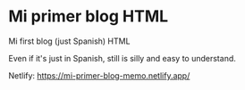 ﻿# Mi primer blog HTML
Mi first blog (just Spanish) HTML

Even if it's just in Spanish, still is silly and easy to understand.

Netlify: https://mi-primer-blog-memo.netlify.app/
